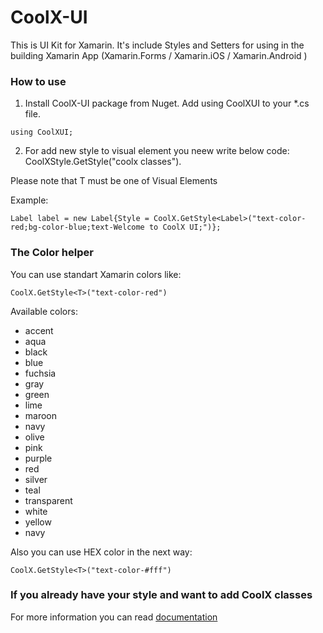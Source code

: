 # CoolX-UI
This is UI Kit for Xamarin. It's include Styles and Setters for using in the building Xamarin App (Xamarin.Forms / Xamarin.iOS / Xamarin.Android )

### How to use 

1) Install CoolX-UI package from Nuget. Add using CoolXUI to your *.cs file.
```
using CoolXUI;
```
2) For add new style to visual element you neew write below code: CoolXStyle.GetStyle("coolx classes").

Please note that T must be one of Visual Elements

Example:
```
Label label = new Label{Style = CoolX.GetStyle<Label>("text-color-red;bg-color-blue;text-Welcome to CoolX UI;")};
```
### The Color helper
You can use standart Xamarin colors like:
```
CoolX.GetStyle<T>("text-color-red")
```
Available colors: 

+ accent
+ aqua
+ black
+ blue
+ fuchsia
+ gray
+ green
+ lime
+ maroon
+ navy
+ olive
+ pink
+ purple
+ red
+ silver
+ teal
+ transparent
+ white
+ yellow
+ navy

Also you can use HEX color in the next way:
```
CoolX.GetStyle<T>("text-color-#fff")
```

### If you already have your style and want to add CoolX classes


For more information you can read [documentation](http://coolx-ui.com)
